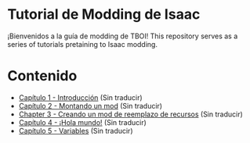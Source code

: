 # Tutorial de Modding de Isaac

¡Bienvenidos a la guía de modding de TBOI! This repository serves as a series of tutorials pretaining to Isaac modding.

# Contenido

* [Capítulo 1 - Introducción](https://github.com/4grabs/Isaac-Modding-Tutorial/blob/main/Chapter%201%20-%20Getting%20Started.md) (Sin traducir)
* [Capítulo 2 - Montando un mod](https://github.com/4grabs/Isaac-Modding-Tutorial/blob/main/Chapter%202%20-%20Setting%20up%20a%20Mod.md) (Sin traducir)
* [Chapter 3 - Creando un mod de reemplazo de recursos](https://github.com/4grabs/Isaac-Modding-Tutorial/blob/main/Chapter%203%20-%20Creating%20a%20Resource%20Replacement%20Mod.md) (Sin traducir)
* [Capítulo 4 - ¡Hola mundo!](https://github.com/4grabs/Isaac-Modding-Tutorial/blob/main/Chapter%204%20-%20Hello%20World!.md) (Sin traducir)
* [Capítulo 5 - Variables](https://github.com/4grabs/Isaac-Modding-Tutorial/blob/main/Chapter%205%20-%20Variables.md) (Sin traducir)
